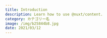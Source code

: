 ```yaml
---
title: Introduction
description: Learn how to use @nuxt/content.
category: カテゴリー名
image: /img/b25844b8.jpg
date: 2021/03/12
---
```

